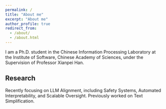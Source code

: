 ```yaml
---
permalink: /
title: "About me"
excerpt: "About me"
author_profile: true
redirect_from: 
  - /about/
  - /about.html
---
```


I am a Ph.D. student in the Chinese Information Processing Laboratory at the Institute of Software, Chinese Academy of Sciences, under the Supervision of Professor Xianpei Han.

## Research

Recently focusing on LLM Alignment, including Safety Systems, Automated Interpretability, and Scalable Oversight. Previously worked on Text Simplification.
